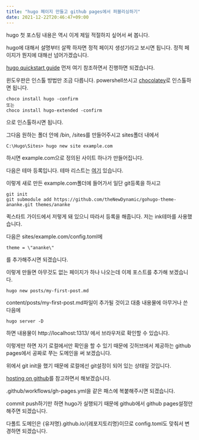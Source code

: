 ```yaml
---
title: "hugo 페이지 만들고 github pages에서 퍼블리싱하기"
date: 2021-12-22T20:46:47+09:00
---
```


hugo 첫 포스팅 내용은 역시 이게 제일 적절하지 싶어서 써 봅니다.

hugo에 대해서 설명부터 살짝 하자면 정적 페이지 생성기라고 보시면 됩니다.
정적 페이지가 뭔지에 대해선 넘어가겠습니다.

[hugo quickstart guide](https://gohugo.io/getting-started/quick-start/)
먼저 여기 참조하면서 진행하면 되겠습니다.

윈도우판은 인스톨 방법만 조금 다릅니다. powershell쓰시고 [chocolatey](https://chocolatey.org/)로 인스톨하면 됩니다.

```
choco install hugo -confirm
또는 
choco install hugo-extended -confirm
```
으로 인스톨하시면 됩니다. 

그다음 원하는 폴더 안에 /bin, /sites를 만들어주시고
sites폴더 내에서
```
C:\Hugo\Sites> hugo new site example.com
```
하시면 example.com으로 정의된 사이트 하나가 만들어집니다.

다음은 테마 등록입니다. 테마 리스트는 [여기](https://themes.gohugo.io/) 있습니다.

이렇게 새로 만든 example.com폴더에 들어가서 일단 git등록을 하시고
```
git init
git submodule add https://github.com/theNewDynamic/gohugo-theme-ananke.git themes/ananke
```
퀵스타트 가이드에서 저렇게 돼 있으니 따라서 등록을 해줍니다. 저는 ink테마를 사용했습니다.

다음은 sites/example.com/config.toml에 
```
theme = \"ananke\" 
```
를 추가해주시면 되겠습니다.

이렇게 만들면 아무것도 없는 페이지가 하나 나오는데 이제 포스트를 추가해 보겠습니다.

```
hugo new posts/my-first-post.md
```

content/posts/my-first-post.md파일이 추가될 것이고
대충 내용물에 아무거나 쓴 다음에

```
hugo server -D
```
하면 내용물이 http://localhost:1313/ 에서 브라우저로 확인할 수 있습니다.

이렇게만 하면 자기 로컬에서만 확인을 할 수 있기 때문에 깃허브에서 제공하는 github pages에서 공짜로 쭈는 도메인을 써 보겠습니다.

위에서 git init을 했기 때문에 로컬에선 git설정이 되어 있는 상태일 것입니다.

[hosting on github](https://gohugo.io/hosting-and-deployment/hosting-on-github/)를 참고하면서 해보겠습니다.

.github/workflows/gh-pages.yml을 같은 패스에 복붙해주시면 되겠습니다.

commit push하기만 하면 hugo가 실행되기 때문에 github에서 github pages설정만 해주면 되겠습니다.

다폴트 도메인은 {유저명}.github.io/{레포지토리명}이므로 config.toml도 맞춰서 변경하면 되겠습니다.